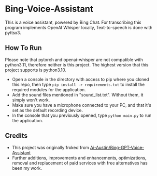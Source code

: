 # Bing-Voice-Assistant
This is a voice assistant, powered by Bing Chat.
For transcribing this program implements OpenAI Whisper locally, Text-to-speech is done with pyttsx3.

## How To Run
Please note that pytorch and openai-whisper are not compatible with python3.11, therefore neither is this project. The highest version that this project supports is python3.10.
- Open a console in the directory with access to pip where you cloned this repo, then type `pip install -r requirements.txt` to install the required modules for the application.
- Add the sound files mentioned in "sound_list.txt". Without them, it simply won't work.
- Make sure you have a microphone connected to your PC, and that it's set as the default recording device.
- In the console that you previously opened, type `python main.py` to run the application.

## Credits
- This project was originally froked from [Ai-Austin/Bing-GPT-Voice-Assistant](https://github.com/Ai-Austin/Bing-GPT-Voice-Assistant)
- Further additions, improvements and enhancements, optimizations, removal and replacement of paid services with free alternatives has been my work.